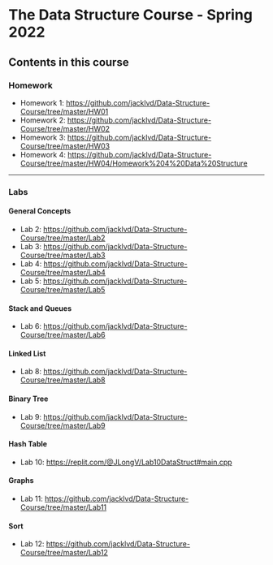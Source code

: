 # The Data Structure Course - Spring 2022

## Contents in this course
### Homework
- Homework 1: https://github.com/jacklvd/Data-Structure-Course/tree/master/HW01
- Homework 2: https://github.com/jacklvd/Data-Structure-Course/tree/master/HW02
- Homework 3: https://github.com/jacklvd/Data-Structure-Course/tree/master/HW03
- Homework 4: https://github.com/jacklvd/Data-Structure-Course/tree/master/HW04/Homework%204%20Data%20Structure
---
### Labs
#### General Concepts
- Lab 2: https://github.com/jacklvd/Data-Structure-Course/tree/master/Lab2
- Lab 3: https://github.com/jacklvd/Data-Structure-Course/tree/master/Lab3
- Lab 4: https://github.com/jacklvd/Data-Structure-Course/tree/master/Lab4
- Lab 5: https://github.com/jacklvd/Data-Structure-Course/tree/master/Lab5

#### Stack and Queues
- Lab 6: https://github.com/jacklvd/Data-Structure-Course/tree/master/Lab6

#### Linked List
- Lab 8: https://github.com/jacklvd/Data-Structure-Course/tree/master/Lab8

#### Binary Tree
- Lab 9: https://github.com/jacklvd/Data-Structure-Course/tree/master/Lab9

#### Hash Table
- Lab 10: https://replit.com/@JLongV/Lab10DataStruct#main.cpp

#### Graphs
- Lab 11: https://github.com/jacklvd/Data-Structure-Course/tree/master/Lab11

#### Sort
- Lab 12: https://github.com/jacklvd/Data-Structure-Course/tree/master/Lab12
